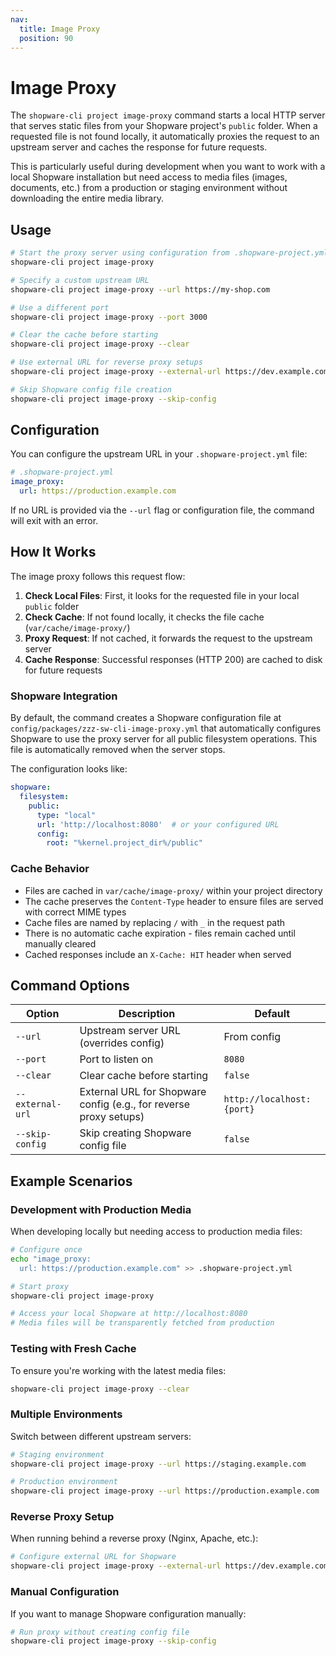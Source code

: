 ```yaml
---
nav:
  title: Image Proxy
  position: 90
---
```


# Image Proxy

The `shopware-cli project image-proxy` command starts a local HTTP server that serves static files from your Shopware project's `public` folder. When a requested file is not found locally, it automatically proxies the request to an upstream server and caches the response for future requests.

This is particularly useful during development when you want to work with a local Shopware installation but need access to media files (images, documents, etc.) from a production or staging environment without downloading the entire media library.

## Usage

```bash
# Start the proxy server using configuration from .shopware-project.yml
shopware-cli project image-proxy

# Specify a custom upstream URL
shopware-cli project image-proxy --url https://my-shop.com

# Use a different port
shopware-cli project image-proxy --port 3000

# Clear the cache before starting
shopware-cli project image-proxy --clear

# Use external URL for reverse proxy setups
shopware-cli project image-proxy --external-url https://dev.example.com

# Skip Shopware config file creation
shopware-cli project image-proxy --skip-config
```

## Configuration

You can configure the upstream URL in your `.shopware-project.yml` file:

```yaml
# .shopware-project.yml
image_proxy:
  url: https://production.example.com
```

If no URL is provided via the `--url` flag or configuration file, the command will exit with an error.

## How It Works

The image proxy follows this request flow:

1. **Check Local Files**: First, it looks for the requested file in your local `public` folder
2. **Check Cache**: If not found locally, it checks the file cache (`var/cache/image-proxy/`)
3. **Proxy Request**: If not cached, it forwards the request to the upstream server
4. **Cache Response**: Successful responses (HTTP 200) are cached to disk for future requests

### Shopware Integration

By default, the command creates a Shopware configuration file at `config/packages/zzz-sw-cli-image-proxy.yml` that automatically configures Shopware to use the proxy server for all public filesystem operations. This file is automatically removed when the server stops.

The configuration looks like:

```yaml
shopware:
  filesystem:
    public:
      type: "local"
      url: 'http://localhost:8080'  # or your configured URL
      config:
        root: "%kernel.project_dir%/public"
```

### Cache Behavior

- Files are cached in `var/cache/image-proxy/` within your project directory
- The cache preserves the `Content-Type` header to ensure files are served with correct MIME types
- Cache files are named by replacing `/` with `_` in the request path
- There is no automatic cache expiration - files remain cached until manually cleared
- Cached responses include an `X-Cache: HIT` header when served

## Command Options

| Option           | Description                                                       | Default                   |
|------------------|-------------------------------------------------------------------|---------------------------|
| `--url`          | Upstream server URL (overrides config)                            | From config               |
| `--port`         | Port to listen on                                                 | `8080`                    |
| `--clear`        | Clear cache before starting                                       | `false`                   |
| `--external-url` | External URL for Shopware config (e.g., for reverse proxy setups) | `http://localhost:{port}` |
| `--skip-config`  | Skip creating Shopware config file                                | `false`                   |

## Example Scenarios

### Development with Production Media

When developing locally but needing access to production media files:

```bash
# Configure once
echo "image_proxy:
  url: https://production.example.com" >> .shopware-project.yml

# Start proxy
shopware-cli project image-proxy

# Access your local Shopware at http://localhost:8080
# Media files will be transparently fetched from production
```

### Testing with Fresh Cache

To ensure you're working with the latest media files:

```bash
shopware-cli project image-proxy --clear
```

### Multiple Environments

Switch between different upstream servers:

```bash
# Staging environment
shopware-cli project image-proxy --url https://staging.example.com

# Production environment
shopware-cli project image-proxy --url https://production.example.com
```

### Reverse Proxy Setup

When running behind a reverse proxy (Nginx, Apache, etc.):

```bash
# Configure external URL for Shopware
shopware-cli project image-proxy --external-url https://dev.example.com
```

### Manual Configuration

If you want to manage Shopware configuration manually:

```bash
# Run proxy without creating config file
shopware-cli project image-proxy --skip-config
```
